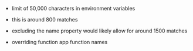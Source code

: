 - limit of 50,000 characters in environment variables
- this is around 800 matches
- excluding the name property would likely allow for around 1500 matches

- overriding function app function names